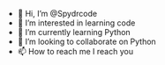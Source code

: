 - 👋 Hi, I’m @Spydrcode
- 👀 I’m interested in learning code
- 🌱 I’m currently learning Python
- 💞️ I’m looking to collaborate on Python
- 📫 How to reach me I reach you

<!---
Spydrcode/Spydrcode is a ✨ special ✨ repository because its `README.md` (this file) appears on your GitHub profile.
You can click the Preview link to take a look at your changes.
--->
